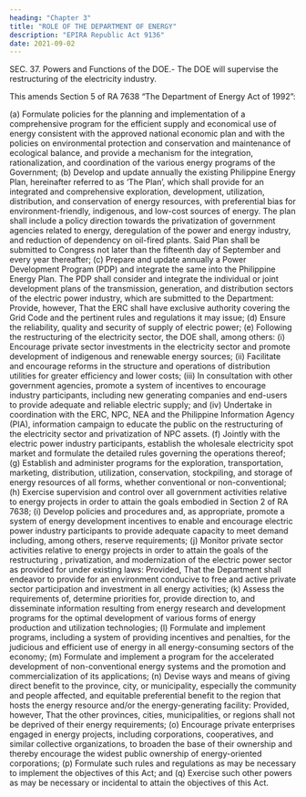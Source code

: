 ```yaml
---
heading: "Chapter 3"
title: "ROLE OF THE DEPARTMENT OF ENERGY"
description: "EPIRA Republic Act 9136"
date: 2021-09-02
---
```




SEC. 37. Powers and Functions of the DOE.- The DOE will supervise the restructuring of the electricity industry. 

This amends Section 5 of RA 7638 “The Department of Energy Act of 1992”:

(a) Formulate policies for the planning and implementation of a comprehensive program for the
efficient supply and economical use of energy consistent with the approved national economic
plan and with the policies on environmental protection and conservation and maintenance of
ecological balance, and provide a mechanism for the integration, rationalization, and
coordination of the various energy programs of the Government;
(b) Develop and update annually the existing Philippine Energy Plan, hereinafter referred to as
‘The Plan’, which shall provide for an integrated and comprehensive exploration,
development, utilization, distribution, and conservation of energy resources, with preferential
bias for environment-friendly, indigenous, and low-cost sources of energy. The plan shall
include a policy direction towards the privatization of government agencies related to energy,
deregulation of the power and energy industry, and reduction of dependency on oil-fired
plants. Said Plan shall be submitted to Congress not later than the fifteenth day of September
and every year thereafter;
(c) Prepare and update annually a Power Development Program (PDP) and integrate the same
into the Philippine Energy Plan. The PDP shall consider and integrate the individual or joint
development plans of the transmission, generation, and distribution sectors of the electric
power industry, which are submitted to the Department: Provide, however, That the ERC
shall have exclusive authority covering the Grid Code and the pertinent rules and regulations
it may issue;
(d) Ensure the reliability, quality and security of supply of electric power;
(e) Following the restructuring of the electricity sector, the DOE shall, among others:
(i) Encourage private sector investments in the electricity sector and promote
development of indigenous and renewable energy sources;
(ii) Facilitate and encourage reforms in the structure and operations of distribution
utilities for greater efficiency and lower costs;
(iii) In consultation with other government agencies, promote a system of incentives to
encourage industry participants, including new generating companies and end-users
to provide adequate and reliable electric supply; and
(iv) Undertake in coordination with the ERC, NPC, NEA and the Philippine Information
Agency (PIA), information campaign to educate the public on the restructuring of the
electricity sector and privatization of NPC assets.
(f) Jointly with the electric power industry participants, establish the wholesale electricity spot
market and formulate the detailed rules governing the operations thereof;
(g) Establish and administer programs for the exploration, transportation, marketing, distribution,
utilization, conservation, stockpiling, and storage of energy resources of all forms, whether
conventional or non-conventional;(h) Exercise supervision and control over all government activities relative to energy projects in
order to attain the goals embodied in Section 2 of RA 7638;
(i) Develop policies and procedures and, as appropriate, promote a system of energy
development incentives to enable and encourage electric power industry participants to
provide adequate capacity to meet demand including, among others, reserve requirements;
(j) Monitor private sector activities relative to energy projects in order to attain the goals of the
restructuring , privatization, and modernization of the electric power sector as provided for
under existing laws: Provided, That the Department shall endeavor to provide for an
environment conducive to free and active private sector participation and investment in all
energy activities;
(k) Assess the requirements of, determine priorities for, provide direction to, and disseminate
information resulting from energy research and development programs for the optimal
development of various forms of energy production and utilization technologies;
(l) Formulate and implement programs, including a system of providing incentives and penalties,
for the judicious and efficient use of energy in all energy-consuming sectors of the economy;
(m) Formulate and implement a program for the accelerated development of non-conventional
energy systems and the promotion and commercialization of its applications;
(n) Devise ways and means of giving direct benefit to the province, city, or municipality,
especially the community and people affected, and equitable preferential benefit to the region
that hosts the energy resource and/or the energy-generating facility: Provided, however, That
the other provinces, cities, municipalities, or regions shall not be deprived of their energy
requirements;
(o) Encourage private enterprises engaged in energy projects, including corporations,
cooperatives, and similar collective organizations, to broaden the base of their ownership
and thereby encourage the widest public ownership of energy-oriented corporations;
(p) Formulate such rules and regulations as may be necessary to implement the objectives of this
Act; and
(q) Exercise such other powers as may be necessary or incidental to attain the objectives of this
Act.
